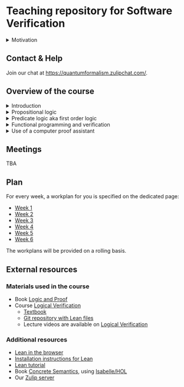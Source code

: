 # Teaching repository for Software Verification

<details><summary>Motivation</summary>

How can we ensure that software does not crash and is guaranteed to be correct? In this course we tackle this question by viewing programs and programming languages as mathematical objects. In this way we can use logic to prove properties about programs and thereby guarantee that software is correct. To make reasoning about actual programs and programming languages feasible, we will not be doing these proofs by hand, but instead use a tool called a proof assistant. Such tools help building proofs that can be checked by a computer. As we will show during this course, proof assistants turn the activity of doing proofs into programming.
</details>
  
## Contact & Help

Join our chat at https://quantumformalism.zulipchat.com/.

## Overview of the course


<details><summary>Introduction</summary>

  * Presentation of the learning material
  * Explanation of learning mode: flipped classroom
  * Means of contact (git repository, Mattermost)
  * Introduction to Lean
  
</details>

<details><summary>Propositional logic</summary>

  * Logic of statements https://en.wikipedia.org/wiki/Propositional_calculus
  * Study of logical operations "and", "or", and implication
  * Proofs of propositions in natural deduction style https://en.wikipedia.org/wiki/Natural_deduction
  
</details>

<details><summary>Predicate logic aka first order logic</summary>

  * Study of quantifiers, universal ("for all") and existential ("there exists")
  * https://en.wikipedia.org/wiki/First-order_logic
  
</details>

<details><summary>Functional programming and verification</summary>

  * Programming style supported in Haskell, Ocaml, Python, etc, https://en.wikipedia.org/wiki/Functional_programming
  * Functional programs are particularly well-suited for formal verification
  * Lean supports functional programming natively
  
</details>


<details><summary>Use of a computer proof assistant</summary>
  
  * Computer proof assistants provide a language suitable for both programming and proving: an algorithm can be both implemented and proved correct in the same language.
  * Computer proof assistants check the correctness of user-provided proofs.
  * Programs can be executed directly in the computer proof assistant.

</details>



  

## <a name="meetings">Meetings

TBA

## Plan

For every week, a workplan for you is specified on the dedicated page:
  
- [Week 1](./Week1.md)
- [Week 2](./Week2.md)
- [Week 3](./Week3.md)
- [Week 4](./Week4.md)
- [Week 5](./Week5.md)
- [Week 6](./Week6.md)

The workplans will be provided on a rolling basis.
  
  
## External resources
  
### Materials used in the course
  
  - Book [Logic and Proof](https://leanprover.github.io/logic_and_proof/)
  - Course [Logical Verification](https://lean-forward.github.io/logical-verification/2021/index.html)
    - [Textbook](https://github.com/benediktahrens/logical_verification_2021/raw/main/hitchhikers_guide.pdf)
    - [Git repository with Lean files](https://github.com/benediktahrens/logical_verification_2021)
    - Lecture videos are available on [Logical Verification](https://lean-forward.github.io/logical-verification/2021/index.html)
  
### Additional resources
  - [Lean in the browser](https://leanprover-community.github.io/lean-web-editor/)
  - [Installation instructions for Lean](https://github.com/benediktahrens/logical_verification_2021/blob/main/README.md)
  - [Lean tutorial](https://leanprover.github.io/theorem_proving_in_lean/)
  - Book [Concrete Semantics](http://concrete-semantics.org/), using [Isabelle/HOL](https://en.wikipedia.org/wiki/Isabelle_(proof_assistant))
  - Our [Zulip server](https://quantumformalism.zulipchat.com)
